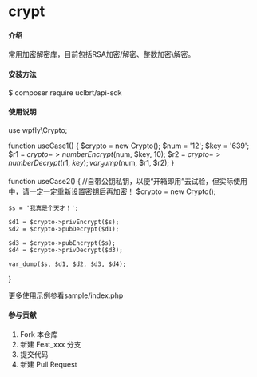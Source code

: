 <!--
 * @Author: your name
 * @Date: 2021-04-23 22:24:39
 * @LastEditTime: 2021-04-23 22:24:40
 * @LastEditors: your name
 * @Description: In User Settings Edit
 * @FilePath: /crypto/README.md
-->
# crypt

#### 介绍
常用加密解密库，目前包括RSA加密/解密、整数加密\解密。

#### 安装方法

$ composer require uclbrt/api-sdk

#### 使用说明

use wpfly\Crypto;

function useCase1()
{
    $crypto = new Crypto();
    $num = '12';
    $key = '639';
    $r1 = $crypto->numberEncrypt($num, $key, 10);
    $r2 = $crypto->numberDecrypt($r1, $key);
    var_dump($num, $r1, $r2);
}

function useCase2()
{
    //自带公钥私钥，以便“开箱即用”去试验，但实际使用中，请一定一定重新设置密钥后再加密！
    $crypto = new Crypto();

    $s = '我真是个天才！';

    $d1 = $crypto->privEncrypt($s);
    $d2 = $crypto->pubDecrypt($d1);

    $d3 = $crypto->pubEncrypt($s);
    $d4 = $crypto->privDecrypt($d3);

    var_dump($s, $d1, $d2, $d3, $d4);
}

更多使用示例参看sample/index.php

#### 参与贡献

1.  Fork 本仓库
2.  新建 Feat_xxx 分支
3.  提交代码
4.  新建 Pull Request
